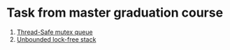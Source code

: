 # Task from master graduation course

1. [Thread-Safe mutex queue](/task_1/)
2. [Unbounded lock-free stack](/task_2/)